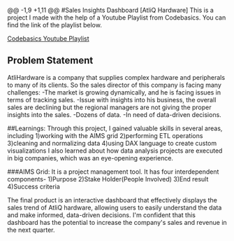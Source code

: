 @@ -1,9 +1,11 @@
#Sales Insights Dashboard [AtliQ Hardware]
This is a project I made with the help of a Youtube Playlist from Codebasics. You can find the link of the playlist below.

[Codebasics Youtube Playlist](https://youtube.com/playlist?list=PLeo1K3hjS3uva8pk1FI3iK9kCOKQdz1I9)

## Problem Statement
AtliHardware is a company that supplies complex hardware and peripherals to many of its clients. So the sales director of this company is facing many challenges:
-The market is growing dynamically, and he is facing issues in terms of tracking sales.
-Issue with insights into his business, the overall sales are declining but the regional managers are not giving the proper insights into the sales.
-Dozens of data.
-In need of data-driven decisions.

##Learnings:
Through this project, I gained valuable skills in several areas, including 
1)working with the AIMS grid
2)performing ETL operations
3)cleaning and normalizing data
4)using DAX language to create custom visualizations
I also learned about how data analysis projects are executed in big companies, which was an eye-opening experience.

###AIMS Grid:
It is a project management tool. It has four interdependent components-
1)Purpose
2)Stake Holder(People Involved)
3)End result
4)Success criteria

The final product is an interactive dashboard that effectively displays the sales trend of AtliQ hardware, allowing users to easily understand the data and make informed, data-driven decisions. I'm confident that this dashboard has the potential to increase the company's sales and revenue in the next quarter.

